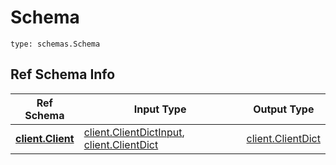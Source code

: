 # Schema
```
type: schemas.Schema
```

## Ref Schema Info
Ref Schema | Input Type | Output Type
---------- | ---------- | -----------
[**client.Client**](../../../../../../../../../components/schema/client.md) | [client.ClientDictInput](../../../../../../../../../components/schema/client.md#clientdictinput), [client.ClientDict](../../../../../../../../../components/schema/client.md#clientdict) | [client.ClientDict](../../../../../../../../../components/schema/client.md#clientdict)
